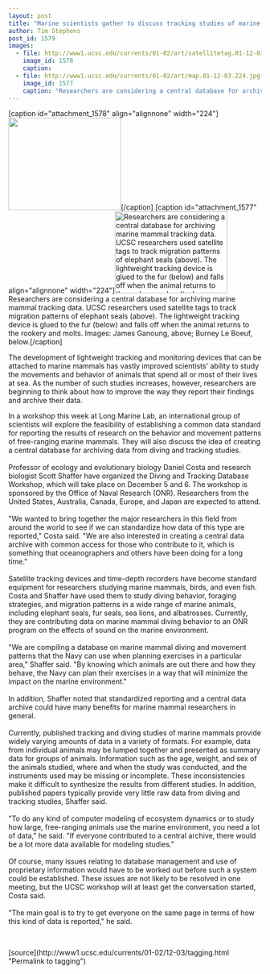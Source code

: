 ```yaml
---
layout: post
title: "Marine scientists gather to discuss tracking studies of marine mammals"
author: Tim Stephens
post_id: 1579
images:
  - file: http://www1.ucsc.edu/currents/01-02/art/satellitetag.01-12-03.224.jpg
    image_id: 1578
    caption: 
  - file: http://www1.ucsc.edu/currents/01-02/art/map.01-12-03.224.jpg
    image_id: 1577
    caption: "Researchers are considering a central database for archiving marine mammal tracking data. UCSC researchers used satellite tags to track migration patterns of elephant seals (above). The lightweight tracking device is glued to the fur (below) and falls off when the animal returns to the rookery and molts. Images: James Ganoung, above; Burney Le Boeuf, below."
---
```


[caption id="attachment_1578" align="alignnone" width="224"]<a href="http://localhost/mysite/wp-content/uploads/2001/12/satellitetag.01-12-03.224.jpg"><img class="size-full wp-image-1578" src="http://localhost/mysite/wp-content/uploads/2001/12/satellitetag.01-12-03.224.jpg" alt="" width="224" height="183" /></a>[/caption]
[caption id="attachment_1577" align="alignnone" width="224"]<a href="http://localhost/mysite/wp-content/uploads/2001/12/map.01-12-03.224.jpg"><img class="size-full wp-image-1577" src="http://localhost/mysite/wp-content/uploads/2001/12/map.01-12-03.224.jpg" alt="Researchers are considering a central database for archiving marine mammal tracking data. UCSC researchers used satellite tags to track migration patterns of elephant seals (above). The lightweight tracking device is glued to the fur (below) and falls off when the animal returns to the rookery and molts. Images: James Ganoung, above; Burney Le Boeuf, below." width="224" height="162" /></a>Researchers are considering a central database for archiving marine mammal tracking data. UCSC researchers used satellite tags to track migration patterns of elephant seals (above). The lightweight tracking device is glued to the fur (below) and falls off when the animal returns to the rookery and molts. Images: James Ganoung, above; Burney Le Boeuf, below.[/caption]
<p>
  The development of lightweight tracking and monitoring devices that can be attached to marine mammals has vastly improved scientists' ability to study the movements and behavior of animals that spend all or most of their lives at sea. As the number of such studies increases, however, researchers are beginning to think about how to improve the way they report their findings and archive their data.
</p>In a workshop this week at Long Marine Lab, an international group of scientists will explore the feasibility of establishing a common data standard for reporting the results of research on the behavior and movement patterns of free-ranging marine mammals. They will also discuss the idea of creating a central database for archiving data from diving and tracking studies.<br>
<br>
Professor of ecology and evolutionary biology Daniel Costa and research biologist Scott Shaffer have organized the Diving and Tracking Database Workshop, which will take place on December 5 and 6. The workshop is sponsored by the Office of Naval Research (ONR). Researchers from the United States, Australia, Canada, Europe, and Japan are expected to attend.<br>
<br>
"We wanted to bring together the major researchers in this field from around the world to see if we can standardize how data of this type are reported," Costa said. "We are also interested in creating a central data archive with common access for those who contribute to it, which is something that oceanographers and others have been doing for a long time."<br>
<br>
Satellite tracking devices and time-depth recorders have become standard equipment for researchers studying marine mammals, birds, and even fish. Costa and Shaffer have used them to study diving behavior, foraging strategies, and migration patterns in a wide range of marine animals, including elephant seals, fur seals, sea lions, and albatrosses. Currently, they are contributing data on marine mammal diving behavior to an ONR program on the effects of sound on the marine environment.<br>
<br>
"We are compiling a database on marine mammal diving and movement patterns that the Navy can use when planning exercises in a particular area," Shaffer said. "By knowing which animals are out there and how they behave, the Navy can plan their exercises in a way that will minimize the impact on the marine environment."<br>
<br>
In addition, Shaffer noted that standardized reporting and a central data archive could have many benefits for marine mammal researchers in general.<br>
<br>
Currently, published tracking and diving studies of marine mammals provide widely varying amounts of data in a variety of formats. For example, data from individual animals may be lumped together and presented as summary data for groups of animals. Information such as the age, weight, and sex of the animals studied, where and when the study was conducted, and the instruments used may be missing or incomplete. These inconsistencies make it difficult to synthesize the results from different studies. In addition, published papers typically provide very little raw data from diving and tracking studies, Shaffer said.<br>
<br>
"To do any kind of computer modeling of ecosystem dynamics or to study how large, free-ranging animals use the marine environment, you need a lot of data," he said. "If everyone contributed to a central archive, there would be a lot more data available for modeling studies."<br>
<br>
Of course, many issues relating to database management and use of proprietary information would have to be worked out before such a system could be established. These issues are not likely to be resolved in one meeting, but the UCSC workshop will at least get the conversation started, Costa said.<br>
<br>
"The main goal is to try to get everyone on the same page in terms of how this kind of data is reported," he said.
<p>
  <br>

</p>
<p>

</p>
[source](http://www1.ucsc.edu/currents/01-02/12-03/tagging.html "Permalink to tagging")
